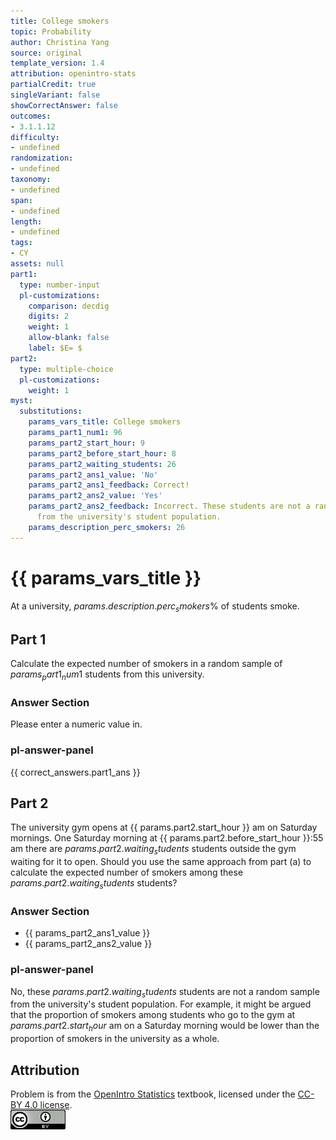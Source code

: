 ```yaml
---
title: College smokers
topic: Probability
author: Christina Yang
source: original
template_version: 1.4
attribution: openintro-stats
partialCredit: true
singleVariant: false
showCorrectAnswer: false
outcomes:
- 3.1.1.12
difficulty:
- undefined
randomization:
- undefined
taxonomy:
- undefined
span:
- undefined
length:
- undefined
tags:
- CY
assets: null
part1:
  type: number-input
  pl-customizations:
    comparison: decdig
    digits: 2
    weight: 1
    allow-blank: false
    label: $E= $
part2:
  type: multiple-choice
  pl-customizations:
    weight: 1
myst:
  substitutions:
    params_vars_title: College smokers
    params_part1_num1: 96
    params_part2_start_hour: 9
    params_part2_before_start_hour: 8
    params_part2_waiting_students: 26
    params_part2_ans1_value: 'No'
    params_part2_ans1_feedback: Correct!
    params_part2_ans2_value: 'Yes'
    params_part2_ans2_feedback: Incorrect. These students are not a random sample
      from the university's student population.
    params_description_perc_smokers: 26
---
```

# {{ params_vars_title }}
At a university, ${{ params.description.perc_smokers }}$% of students smoke.

## Part 1

Calculate the expected number of smokers in a random sample of ${{ params_part1_num1 }}$ students from this university.

### Answer Section

Please enter a numeric value in.

### pl-answer-panel

{{ correct_answers.part1_ans }}

## Part 2

The university gym opens at {{ params.part2.start_hour }} am on Saturday mornings. One Saturday morning at {{ params.part2.before_start_hour }}:55 am there are ${{ params.part2.waiting_students }}$ students outside the gym waiting for it to open. Should you use the same approach from part (a) to calculate the expected number of smokers among these ${{ params.part2.waiting_students }}$ students?

### Answer Section

- {{ params_part2_ans1_value }}
- {{ params_part2_ans2_value }}

### pl-answer-panel

No, these ${{ params.part2.waiting_students }}$ students are not a random sample from the university's student population. For example, it might be argued that the proportion of smokers among students who go to the gym at ${{ params.part2.start_hour }}$ am on a Saturday morning would be lower than the proportion of smokers in the university as a whole.

## Attribution

Problem is from the [OpenIntro Statistics](https://openintro.org/book/os/) textbook, licensed under the [CC-BY 4.0 license](https://creativecommons.org/licenses/by/4.0/).<br>![Image representing the Creative Commons 4.0 BY license.](https://raw.githubusercontent.com/firasm/bits/master/by.png)
